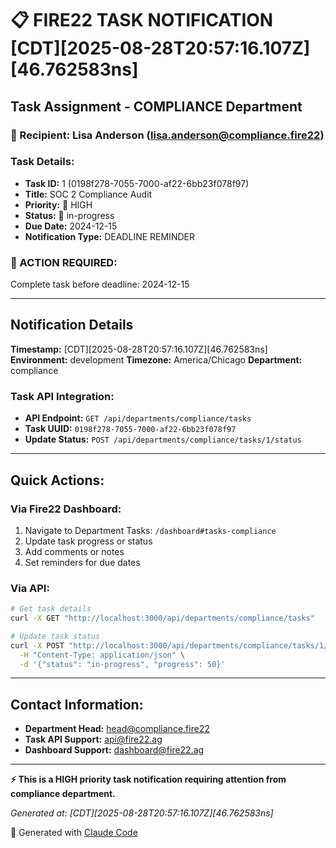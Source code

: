 # 📋 FIRE22 TASK NOTIFICATION [CDT][2025-08-28T20:57:16.107Z][46.762583ns]

## Task Assignment - COMPLIANCE Department

### 📧 Recipient: Lisa Anderson (lisa.anderson@compliance.fire22)

### Task Details:

- **Task ID:** 1 (0198f278-7055-7000-af22-6bb23f078f97)
- **Title:** SOC 2 Compliance Audit
- **Priority:** 🔴 HIGH
- **Status:** 🔄 in-progress
- **Due Date:** 2024-12-15
- **Notification Type:** DEADLINE REMINDER

### 🎯 ACTION REQUIRED:

Complete task before deadline: 2024-12-15

---

## Notification Details

**Timestamp:** [CDT][2025-08-28T20:57:16.107Z][46.762583ns] **Environment:**
development **Timezone:** America/Chicago **Department:** compliance

### Task API Integration:

- **API Endpoint:** `GET /api/departments/compliance/tasks`
- **Task UUID:** `0198f278-7055-7000-af22-6bb23f078f97`
- **Update Status:** `POST /api/departments/compliance/tasks/1/status`

---

## Quick Actions:

### Via Fire22 Dashboard:

1. Navigate to Department Tasks: `/dashboard#tasks-compliance`
2. Update task progress or status
3. Add comments or notes
4. Set reminders for due dates

### Via API:

```bash
# Get task details
curl -X GET "http://localhost:3000/api/departments/compliance/tasks"

# Update task status
curl -X POST "http://localhost:3000/api/departments/compliance/tasks/1/status" \
  -H "Content-Type: application/json" \
  -d '{"status": "in-progress", "progress": 50}'
```

---

## Contact Information:

- **Department Head:** head@compliance.fire22
- **Task API Support:** api@fire22.ag
- **Dashboard Support:** dashboard@fire22.ag

---

**⚡ This is a HIGH priority task notification requiring attention from
compliance department.**

_Generated at: [CDT][2025-08-28T20:57:16.107Z][46.762583ns]_

🤖 Generated with [Claude Code](https://claude.ai/code)
